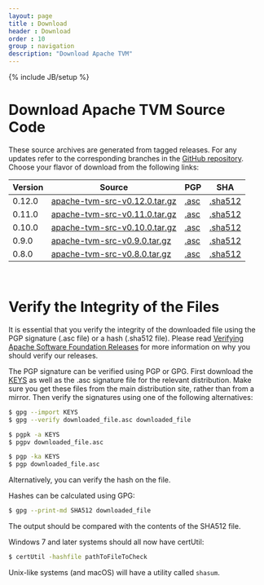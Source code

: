 ```yaml
---
layout: page
title : Download
header : Download
order : 10
group : navigation
description: "Download Apache TVM"
---
```


{% include JB/setup %}

# Download Apache TVM Source Code

These source archives are generated from tagged releases.
For any updates refer to the corresponding branches in the [GitHub repository](https://github.com/apache/tvm/).
Choose your flavor of download from the following links:

| Version | Source | PGP | SHA |
| ------- | ------ | --- | --- |
| 0.12.0   | [apache-tvm-src-v0.12.0.tar.gz](https://www.apache.org/dyn/closer.lua/tvm/tvm-v0.12.0/apache-tvm-src-v0.12.0.tar.gz) | [.asc](https://downloads.apache.org/tvm/tvm-v0.12.0/apache-tvm-src-v0.12.0.tar.gz.asc) | [.sha512](https://downloads.apache.org/tvm/tvm-v0.12.0/apache-tvm-src-v0.12.0.tar.gz.sha512) |
| 0.11.0   | [apache-tvm-src-v0.11.0.tar.gz](https://www.apache.org/dyn/closer.lua/tvm/tvm-v0.11.0/apache-tvm-src-v0.11.0.tar.gz) | [.asc](https://downloads.apache.org/tvm/tvm-v0.11.0/apache-tvm-src-v0.11.0.tar.gz.asc) | [.sha512](https://downloads.apache.org/tvm/tvm-v0.11.0/apache-tvm-src-v0.11.0.tar.gz.sha512) |
| 0.10.0   | [apache-tvm-src-v0.10.0.tar.gz](https://www.apache.org/dyn/closer.lua/tvm/tvm-v0.10.0/apache-tvm-src-v0.10.0.tar.gz) | [.asc](https://downloads.apache.org/tvm/tvm-v0.10.0/apache-tvm-src-v0.10.0.tar.gz.asc) | [.sha512](https://downloads.apache.org/tvm/tvm-v0.10.0/apache-tvm-src-v0.10.0.tar.gz.sha512) |
| 0.9.0   | [apache-tvm-src-v0.9.0.tar.gz](https://www.apache.org/dyn/closer.lua/tvm/tvm-v0.9.0/apache-tvm-src-v0.9.0.tar.gz) | [.asc](https://downloads.apache.org/tvm/tvm-v0.9.0/apache-tvm-src-v0.9.0.tar.gz.asc) | [.sha512](https://downloads.apache.org/tvm/tvm-v0.9.0/apache-tvm-src-v0.9.0.tar.gz.sha512) |
| 0.8.0   | [apache-tvm-src-v0.8.0.tar.gz](https://www.apache.org/dyn/closer.lua/tvm/tvm-v0.8.0/apache-tvm-src-v0.8.0.tar.gz) | [.asc](https://downloads.apache.org/tvm/tvm-v0.8.0/apache-tvm-src-v0.8.0.tar.gz.asc) | [.sha512](https://downloads.apache.org/tvm/tvm-v0.8.0/apache-tvm-src-v0.8.0.tar.gz.sha512) |



<br>

# Verify the Integrity of the Files

It is essential that you verify the integrity of the downloaded file using the PGP signature (.asc file) or a hash (.sha512 file). Please read [Verifying Apache Software Foundation Releases](https://www.apache.org/info/verification.html) for more information on why you should verify our releases.

The PGP signature can be verified using PGP or GPG. First download the [KEYS](https://downloads.apache.org/tvm/KEYS) as well as the .asc signature file for the relevant distribution. Make sure you get these files from the main distribution site, rather than from a mirror. Then verify the signatures using one of the following alternatives:

```bash
$ gpg --import KEYS
$ gpg --verify downloaded_file.asc downloaded_file
```

```bash
$ pgpk -a KEYS
$ pgpv downloaded_file.asc
```

```bash
$ pgp -ka KEYS
$ pgp downloaded_file.asc
```

Alternatively, you can verify the hash on the file.

Hashes can be calculated using GPG:

```bash
$ gpg --print-md SHA512 downloaded_file
```

The output should be compared with the contents of the SHA512 file.

Windows 7 and later systems should all now have certUtil:

```bash
$ certUtil -hashfile pathToFileToCheck
```

Unix-like systems (and macOS) will have a utility called `shasum`.
